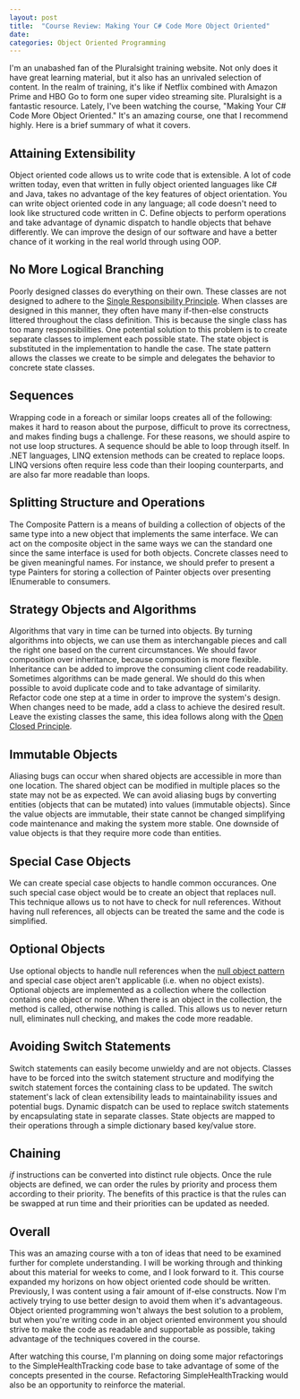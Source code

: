```yaml
---
layout: post
title:  "Course Review: Making Your C# Code More Object Oriented"
date:   
categories: Object Oriented Programming
---
```

I'm an unabashed fan of the Pluralsight training website. Not only does it have great learning material, but it also has an unrivaled selection of content. In the realm of training, it's like if Netflix combined with Amazon Prime and HBO Go to form one super video streaming site. Pluralsight is a fantastic resource. Lately, I've been watching the course, "Making Your C# Code More Object Oriented." It's an amazing course, one that I recommend highly. Here is a brief summary of what it covers.

Attaining Extensibility
-----------
Object oriented code allows us to write code that is extensible. A lot of code written today, even that written in fully object oriented languages like C# and Java, takes no advantage of the key features of object orientation. You can write object oriented code in any language; all code doesn't need to look like structured code written in C. Define objects to perform operations and take advantage of dynamic dispatch to handle objects that behave differently. We can improve the design of our software and have a better chance of it working in the real world through using OOP.

No More Logical Branching
-----------
Poorly designed classes do everything on their own. These classes are not designed to adhere to the [Single Responsibility Principle][srp]. When classes are designed in this manner, they often have many if-then-else constructs littered throughout the class definition. This is because the single class has too many responsibilities. One potential solution to this problem is to create separate classes to implement each possible state. The state object is substituted in the implementation to handle the case. The state pattern allows the classes we create to be simple and delegates the behavior to concrete state classes.

Sequences
-----------
Wrapping code in a foreach or similar loops creates all of the following: makes it hard to reason about the purpose, difficult to prove its correctness, and makes finding bugs a challenge. For these reasons, we should aspire to not use loop structures. A sequence should be able to loop through itself. In .NET languages, LINQ extension methods can be created to replace loops. LINQ versions often require less code than their looping counterparts, and are also far more readable than loops.

Splitting Structure and Operations
-----------
The Composite Pattern is a means of building a collection of objects of the same type into a new object that implements the same interface. We can act on the composite object in the same ways we can the standard one since the same interface is used for both objects. Concrete classes need to be given meaningful names. For instance, we should prefer to present a type Painters for storing a collection of Painter objects over presenting IEnumerable<Painter> to consumers. 

Strategy Objects and Algorithms
-----------
Algorithms that vary in time can be turned into objects. By turning algorithms into objects, we can use them as interchangable pieces and call the right one based on the current circumstances. We should favor composition over inheritance, because composition is more flexible. Inheritance can be added to improve the consuming client code readability. Sometimes algorithms can be made general. We should do this when possible to avoid duplicate code and to take advantage of similarity. Refactor code one step at a time in order to improve the system's design. When changes need to be made, add a class to achieve the desired result. Leave the existing classes the same, this idea follows along with the [Open Closed Principle][ocp].

Immutable Objects
-----------
Aliasing bugs can occur when shared objects are accessible in more than one location. The shared object can be modified in multiple places so the state may not be as expected. We can avoid aliasing bugs by converting entities (objects that can be mutated) into values (immutable objects). Since the value objects are immutable, their state cannot be changed simplifying code maintenance and making the system more stable. One downside of value objects is that they require more code than entities.

Special Case Objects
-----------
We can create special case objects to handle common occurances. One such special case object would be to create an object that replaces null. This technique allows us to not have to check for null references. Without having null references, all objects can be treated the same and the code is simplified.

Optional Objects
-----------
Use optional objects to handle null references when the [null object pattern][nop] and special case object aren't applicable (i.e. when no object exists). Optional objects are implemented as a collection where the collection contains one object or none. When there is an object in the collection, the method is called, otherwise nothing is called. This allows us to never return null, eliminates null checking, and makes the code more readable.

Avoiding Switch Statements
-----------
Switch statements can easily become unwieldy and are not objects. Classes have to be forced into the switch statement structure and modifying the switch statement forces the containing class to be updated. The switch statement's lack of clean extensibility leads to maintainability issues and potential bugs. Dynamic dispatch can be used to replace switch statements by encapsulating state in separate classes. State objects are mapped to their operations through a simple dictionary based key/value store. 

Chaining
-----------
_if_ instructions can be converted into distinct rule objects. Once the rule objects are defined, we can order the rules by priority and process them according to their priority. The benefits of this practice is that the rules can be swapped at run time and their priorities can be updated as needed. 

Overall
-----------
This was an amazing course with a ton of ideas that need to be examined further for complete understanding. I will be working through and thinking about this material for weeks to come, and I look forward to it. This course expanded my horizons on how object oriented code should be written. Previously, I was content using a fair amount of if-else constructs. Now I'm actively trying to use better design to avoid them when it's advantageous. Object oriented programming won't always the best solution to a problem, but when you're writing code in an object oriented environment you should strive to make the code as readable and supportable as possible, taking advantage of the techniques covered in the course.

After watching this course, I'm planning on doing some major refactorings to the SimpleHealthTracking code base to take advantage of some of the concepts presented in the course. Refactoring SimpleHealthTracking would also be an opportunity to reinforce the material. 

[srp]: https://en.wikipedia.org/wiki/Single_responsibility_principle
[ocp]: https://en.wikipedia.org/wiki/Open/closed_principle
[nop]: https://en.wikipedia.org/wiki/Null_Object_pattern